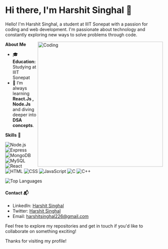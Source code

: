 <h1>Hi there, I'm Harshit Singhal 👋 </h1>

<p> Hello! I'm Harshit Singhal, a student at IIIT Sonepat with a passion for coding and web development. I'm passionate about technology and constantly exploring new ways to solve problems through code. </p>

<img align="right" alt="Coding" width="400" src="https://mir-s3-cdn-cf.behance.net/project_modules/hd/06f21a161921919.63cd7887d0a70.gif">

**About Me**

- 🎓 **Education:** Studying at IIIT Sonepat
- 🌱 I’m always learning **React.Js , Node.Js** and diving deeper into **DSA concepts**.

<!-- ## My GitHub Stats

![Harshit Singhal's GitHub stats](https://github-readme-stats.vercel.app/api?username=harshitsinghal226&show_icons=true&theme=radical) -->

**Skills** 🧠

![Node.js](https://img.shields.io/badge/-Node.js-339933?style=flat-square&logo=node.js&logoColor=white)
![Express](https://img.shields.io/badge/-Express-000000?style=flat-square&logo=express&logoColor=white)
![MongoDB](https://img.shields.io/badge/-MongoDB-47A248?style=flat-square&logo=mongodb&logoColor=white)
![MySQL](https://img.shields.io/badge/MySQL-4479A1?logo=mysql&logoColor=fff)
![React](https://img.shields.io/badge/-React-61DAFB?style=flat-square&logo=react&logoColor=black)
![HTML](https://img.shields.io/badge/-HTML-E34F26?style=flat-square&logo=html5&logoColor=white)
![CSS](https://img.shields.io/badge/-CSS-1572B6?style=flat-square&logo=css3&logoColor=white)
![JavaScript](https://img.shields.io/badge/-JavaScript-F7DF1E?style=flat-square&logo=javascript&logoColor=black)
![C](https://img.shields.io/badge/C-00599C?style=for-the-badge&logo=c&logoColor=white)
![C++](https://img.shields.io/badge/C%2B%2B-00599C?style=for-the-badge&logo=c%2B%2B&logoColor=white)

![Top Languages](https://github-readme-stats.vercel.app/api/top-langs/?username=harshitsinghal226&layout=compact&theme=radical)

#### Contact 📬

- LinkedIn: [Harshit Singhal](https://www.linkedin.com/in/harshit-singhal-132880277/)
- Twitter: [Harshit Singhal](https://x.com/Harshit_2206)
- Email: harshitsinghal226@gmail.com

Feel free to explore my repositories and get in touch if you'd like to collaborate on something exciting!

Thanks for visiting my profile!
